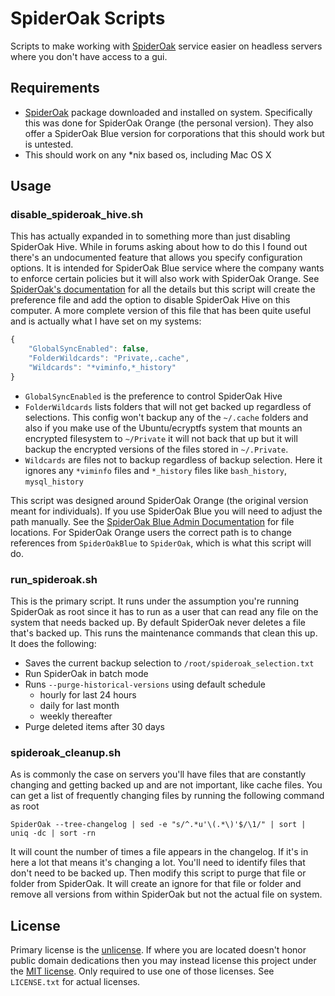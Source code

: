 # SpiderOak Scripts

Scripts to make working with [SpiderOak](https://spideroak.com) service easier on headless servers where you don't have access to a gui.

## Requirements

- [SpiderOak](https://spideroak.com) package downloaded and installed on system.  Specifically this was done for SpiderOak Orange (the personal version). They also offer a SpiderOak Blue version for corporations that this should work but is untested.
- This should work on any *nix based os, including Mac OS X

## Usage

### disable_spideroak_hive.sh

This has actually expanded in to something more than just disabling SpiderOak Hive.  While in forums asking about how to do this I found out there's an undocumented feature that allows you specify configuration options.  It is intended for SpiderOak Blue service where the company wants to enforce certain policies but it will also work with SpiderOak Orange.  See [SpiderOak's documentation](https://spideroak.com/business/blue/docs/remote_prefs.html#macos-x-and-linux-json-preferences) for all the details but this script will create the preference file and add the option to disable SpiderOak Hive on this computer.  A more complete version of this file that has been quite useful and is actually what I have set on my systems:

```javascript
{
    "GlobalSyncEnabled": false,
    "FolderWildcards": "Private,.cache",
    "Wildcards": "*viminfo,*_history"
}
```

- `GlobalSyncEnabled` is the preference to control SpiderOak Hive
- `FolderWildcards` lists folders that will not get backed up regardless of selections. This config won't backup any of the `~/.cache` folders and also if you make use of the Ubuntu/ecryptfs system that mounts an encrypted filesystem to `~/Private` it will not back that up but it will backup the encrypted versions of the files stored in `~/.Private`.
- `Wildcards` are files not to backup regardless of backup selection. Here it ignores any `*viminfo` files and `*_history` files like `bash_history`, `mysql_history`

This script was designed around SpiderOak Orange (the original version meant for individuals). If you use SpiderOak Blue you will need to adjust the path manually.  See the [SpiderOak Blue Admin Documentation](https://spideroak.com/business/blue/docs/remote_prefs.html#macos-x-and-linux-json-preferences) for file locations.  For SpiderOak Orange users the correct path is to change references from `SpiderOakBlue` to `SpiderOak`, which is what this script will do.

### run_spideroak.sh

This is the primary script.  It runs under the assumption you're running SpiderOak as root since it has to run as a user that can read any file on the system that needs backed up.  By default SpiderOak never deletes a file that's backed up.  This runs the maintenance commands that clean this up.  It does the following:

- Saves the current backup selection to `/root/spideroak_selection.txt`
- Run SpiderOak in batch mode
- Runs `--purge-historical-versions` using default schedule
    - hourly for last 24 hours
    - daily for last month
    - weekly thereafter
- Purge deleted items after 30 days

### spideroak_cleanup.sh

As is commonly the case on servers you'll have files that are constantly changing and getting backed up and are not important, like cache files.  You can get a list of frequently changing files by running the following command as root

```shell
SpiderOak --tree-changelog | sed -e "s/^.*u'\(.*\)'$/\1/" | sort | uniq -dc | sort -rn
```

It will count the number of times a file appears in the changelog.  If it's in here a lot that means it's changing a lot.  You'll need to identify files that don't need to be backed up.  Then modify this script to purge that file or folder from SpiderOak.  It will create an ignore for that file or folder and remove all versions from within SpiderOak but not the actual file on system.

## License

Primary license is the [unlicense](http://unlicense.org/). If where you are located doesn't honor public domain dedications then you may instead license this project under the [MIT license](http://opensource.org/licenses/MIT). Only required to use one of those licenses. See `LICENSE.txt` for actual licenses.
